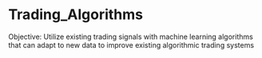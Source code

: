 # Trading_Algorithms
Objective: Utilize existing trading signals with machine learning algorithms that can adapt to new data to improve existing algorithmic trading systems
